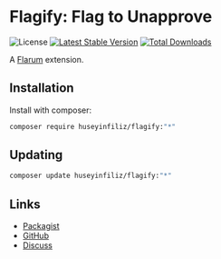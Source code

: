# Flagify: Flag to Unapprove

![License](https://img.shields.io/badge/license-GPL-1.0-or-later-blue.svg) [![Latest Stable Version](https://img.shields.io/packagist/v/huseyinfiliz/flagify.svg)](https://packagist.org/packages/huseyinfiliz/flagify) [![Total Downloads](https://img.shields.io/packagist/dt/huseyinfiliz/profile-cards.svg)](https://packagist.org/packages/huseyinfiliz/flagify)

A [Flarum](http://flarum.org) extension.

## Installation

Install with composer:

```sh
composer require huseyinfiliz/flagify:"*"
```

## Updating

```sh
composer update huseyinfiliz/flagify:"*"
```

## Links

- [Packagist](https://packagist.org/packages/huseyinfiliz/flagify)
- [GitHub](https://github.com/huseyinfiliz/flagify)
- [Discuss](https://discuss.flarum.org/)
